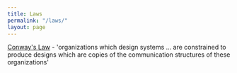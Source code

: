 ```yaml
---
title: Laws
permalink: "/laws/"
layout: page
---
```


[Conway's Law](https://en.wikipedia.org/wiki/Conway's_law) - 'organizations which design systems ... are constrained to produce designs which are copies of the communication structures of these organizations'